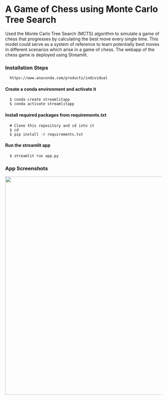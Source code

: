 # A Game of Chess using  Monte Carlo Tree Search
Used the Monte Carlo Tree Search (MCTS) algorithm to simulate a game of chess that progresses by calculating the best move every single time. This model could serve as a system of reference to learn potentially best moves in different scenarios which arise in a game of chess. The webapp of the chess game is deployed using Streamlit.

### Installation Steps


```
  https://www.anaconda.com/products/individual
```


#### Create a conda environment and activate it

```
  $ conda create streamlitapp
  $ conda activate streamlitapp
```

#### Install required packages from requirements.txt

```
  # Clone this repository and cd into it
  $ cd 
  $ pip install -r requirements.txt
```

#### Run the streamlit app

```
  $ streamlit run app.py  
```

### App Screenshots
<p align="center">
<img width="700"
src="https://user-images.githubusercontent.com/52974732/149611390-78ca28aa-7adc-4733-a7f1-917fd3aa0d2c.png"<br>
</p>



